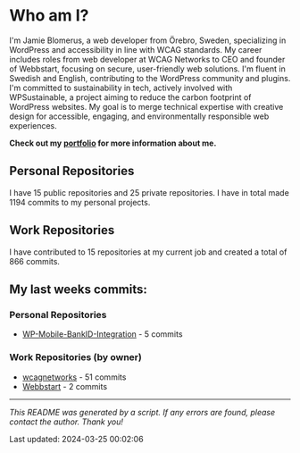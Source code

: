 # Who am I?
I'm Jamie Blomerus, a web developer from Örebro, Sweden, specializing in WordPress and accessibility in line with WCAG standards. My career includes roles from web developer at WCAG Networks to CEO and founder of Webbstart, focusing on secure, user-friendly web solutions. I'm fluent in Swedish and English, contributing to the WordPress community and plugins. I'm committed to sustainability in tech, actively involved with WPSustainable, a project aiming to reduce the carbon footprint of WordPress websites. My goal is to merge technical expertise with creative design for accessible, engaging, and environmentally responsible web experiences.

**Check out my [portfolio](jamie.blomerus.se) for more information about me.**

## Personal Repositories
I have 15 public repositories and 25 private repositories. I have in total made 1194 commits to my personal projects.

## Work Repositories
I have contributed to 15 repositories at my current job and created a total of 866 commits.
## My last weeks commits:
### Personal Repositories
* [WP-Mobile-BankID-Integration](https://github.com/jamieblomerus/WP-Mobile-BankID-Integration) - 5 commits

### Work Repositories (by owner)
* [wcagnetworks](https://github.com/wcagnetworks) - 51 commits
* [Webbstart](https://github.com/Webbstart) - 2 commits

---

*This README was generated by a script. If any errors are found, please contact the author. Thank you!*

Last updated: 2024-03-25 00:02:06